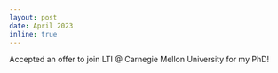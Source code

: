 ```yaml
---
layout: post
date: April 2023
inline: true
---
```


Accepted an offer to join LTI @ Carnegie Mellon University for my PhD! 
